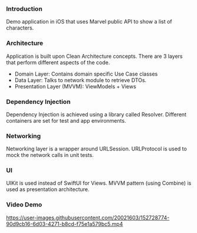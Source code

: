 ### Introduction

Demo application in iOS that uses Marvel public API to show a list of characters.

### Architecture

Application is built upon Clean Architecture concepts. There are 3 layers that perform different aspects of the code.

- Domain Layer: Contains domain specific Use Case classes
- Data Layer: Talks to network module to retrieve DTOs.
- Presentation Layer (MVVM): ViewModels + Views

### Dependency Injection
Dependency Injection is achieved using a library called Resolver. Different containers are set for test and app environments.

### Networking
Networking layer is a wrapper around URLSession. URLProtocol is used to mock the network calls in unit tests.

### UI
UIKit is used instead of SwiftUI for Views. MVVM pattern (using Combine) is used as presentation architecture.

### Video Demo

https://user-images.githubusercontent.com/20021603/152728774-90d9cb16-6d03-4271-b8cd-f75e1a579bc5.mp4


